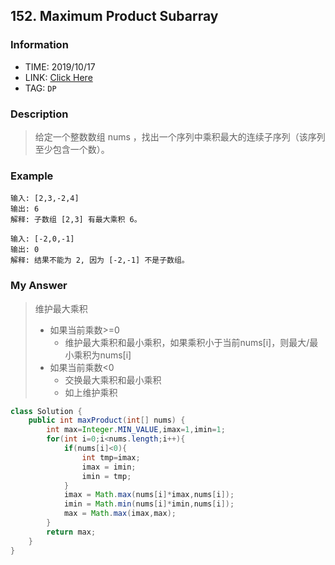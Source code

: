 ## 152. Maximum Product Subarray

### Information
* TIME: 2019/10/17
* LINK: [Click Here](https://leetcode-cn.com/problems/maximum-product-subarray/)
* TAG: `DP`

### Description
> 给定一个整数数组 nums ，找出一个序列中乘积最大的连续子序列（该序列至少包含一个数）。

### Example
```text
输入: [2,3,-2,4]
输出: 6
解释: 子数组 [2,3] 有最大乘积 6。

输入: [-2,0,-1]
输出: 0
解释: 结果不能为 2, 因为 [-2,-1] 不是子数组。
```

### My Answer
> 维护最大乘积
>   * 如果当前乘数>=0
>       * 维护最大乘积和最小乘积，如果乘积小于当前nums[i]，则最大/最小乘积为nums[i]
>   * 如果当前乘数<0
>       * 交换最大乘积和最小乘积
>       * 如上维护乘积
```java
class Solution {
    public int maxProduct(int[] nums) {
        int max=Integer.MIN_VALUE,imax=1,imin=1;
        for(int i=0;i<nums.length;i++){
            if(nums[i]<0){
                int tmp=imax;
                imax = imin;
                imin = tmp;
            }
            imax = Math.max(nums[i]*imax,nums[i]);
            imin = Math.min(nums[i]*imin,nums[i]);
            max = Math.max(imax,max);
        }
        return max;
    }
}
```
